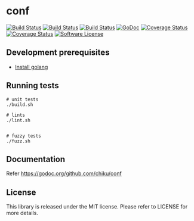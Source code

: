 # conf

[![Build Status](https://github.com/chiku/conf/actions)](https://github.com/chiku/conf/actions/workflows/build.yml/badge.svg)
[![Build Status](https://travis-ci.org/chiku/conf.svg?branch=master)](https://travis-ci.org/chiku/conf)
[![Build Status](https://circleci.com/gh/chiku/conf.svg?style=svg)](https://circleci.com/gh/chiku/conf)
[![GoDoc](https://img.shields.io/badge/godoc-reference-blue.svg)](https://godoc.org/github.com/chiku/conf)
[![Coverage Status](https://coveralls.io/repos/github/chiku/conf/badge.svg?branch=master)](https://coveralls.io/github/chiku/conf?branch=master)
[![Coverage Status](https://img.shields.io/badge/Coverage-Run-green.svg)](http://gocover.io/github.com/chiku/conf)
[![Software License](https://img.shields.io/badge/License-MIT-blue.svg)](https://github.com/chiku/conf/blob/master/LICENSE)

Development prerequisites
-------------------------

* [Install golang](https://golang.org/doc/install)

Running tests
-------------

```shell
# unit tests
./build.sh

# lints
./lint.sh


# fuzzy tests
./fuzz.sh
```

Documentation
-------------

Refer https://godoc.org/github.com/chiku/conf

License
-------

This library is released under the MIT license. Please refer to LICENSE for more details.
